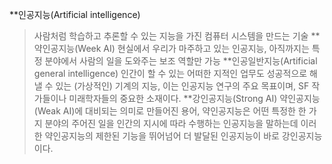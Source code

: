 **인공지능(Artificial intelligence)
> 사람처럼 학습하고 추론할 수 있는 지능을 가진 컴퓨터 시스템을 만드는 기술
**약인공지능(Week AI)
> 현실에서 우리가 마주하고 있는 인공지능, 아직까지는 특정 분야에서 사람의 일을 도와주는 보조 역할만 가능
**인공일반지능(Artificial general intelligence)
>  인간이 할 수 있는 어떠한 지적인 업무도 성공적으로 해낼 수 있는 (가상적인) 기계의 지능, 이는 인공지능 연구의 주요 목표이며, SF 작가들이나 미래학자들의 중요한 소재이다.
**강인공지능(Strong AI)
> 약인공지능(Weak AI)에 대비되는 의미로 만들어진 용어, 약인공지능은 어떤 특정한 한 가지 분야의 주어진 일을 인간의 지시에 따라 수행하는 인공지능을 말하는데 이러한 약인공지능의 제한된 기능을 뛰어넘어 더 발달된 인공지능이 바로 강인공지능이다.
